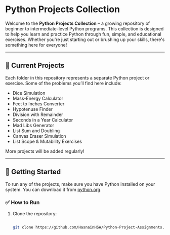 # Python Projects Collection

Welcome to the **Python Projects Collection** – a growing repository of beginner to intermediate-level Python programs. This collection is designed to help you learn and practice Python through fun, simple, and educational exercises. Whether you're just starting out or brushing up your skills, there's something here for everyone!

---

## 📁 Current Projects

Each folder in this repository represents a separate Python project or exercise. Some of the problems you’ll find here include:

- Dice Simulation
- Mass-Energy Calculator
- Feet to Inches Converter
- Hypotenuse Finder
- Division with Remainder
- Seconds in a Year Calculator
- Mad Libs Generator
- List Sum and Doubling
- Canvas Eraser Simulation
- List Scope & Mutability Exercises

More projects will be added regularly!

---

## 🚀 Getting Started

To run any of the projects, make sure you have Python installed on your system. You can download it from [python.org](https://www.python.org/).

### ✅ How to Run

1. Clone the repository:
   ```bash
   
   git clone https://github.com/HasnainHSA/Python-Project-Assignments.git
